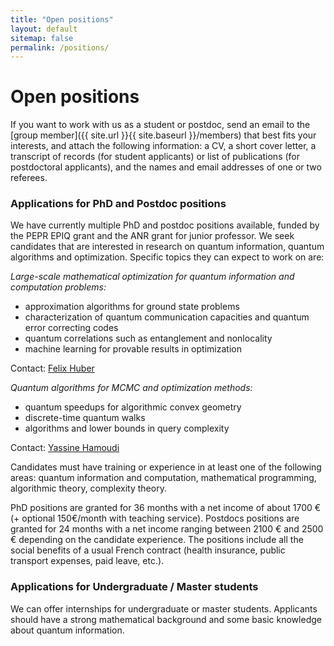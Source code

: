 ```yaml
---
title: "Open positions"
layout: default
sitemap: false
permalink: /positions/
---
```


# Open positions

If you want to work with us as a student or postdoc, send an email to the [group member]({{ site.url }}{{ site.baseurl }}/members) that best fits your interests, and attach the following information: a CV, a short cover letter, a transcript of records (for student applicants) or list of publications (for postdoctoral applicants), and the names and email addresses of one or two referees.

### Applications for PhD and Postdoc positions

We have currently multiple PhD and postdoc positions available, funded by the PEPR EPIQ grant and the ANR grant for junior professor. We seek candidates that are interested in research on quantum information, quantum algorithms and optimization. Specific topics they can expect to work on are:

*Large-scale mathematical optimization for quantum information and computation problems:*

- approximation algorithms for ground state problems
- characterization of quantum communication capacities
and quantum error correcting codes
- quantum correlations such as entanglement and nonlocality
- machine learning for provable results in optimization

Contact: [Felix Huber](mailto:felix.huber@labri.fr)

*Quantum algorithms for MCMC and optimization methods:*
  - quantum speedups for algorithmic convex geometry
  - discrete-time quantum walks
  - algorithms and lower bounds in query complexity

Contact: [Yassine Hamoudi](mailto:yassine.hamoudi@labri.fr)

Candidates must have training or experience in at least one of the following areas: quantum information and computation, mathematical programming, algorithmic theory, complexity theory.

PhD positions are granted for 36 months with a net income of about 1700 € (+ optional 150€/month with teaching service).
Postdocs positions are granted for 24 months with a net income ranging between 2100 € and 2500 € depending on the candidate experience.
The positions include all the social benefits of a usual French contract (health insurance, public transport expenses, paid leave, etc.).

### Applications for Undergraduate / Master students
We can offer internships for undergraduate or master students. Applicants should have a strong mathematical background and some basic knowledge about quantum information.

<br>
